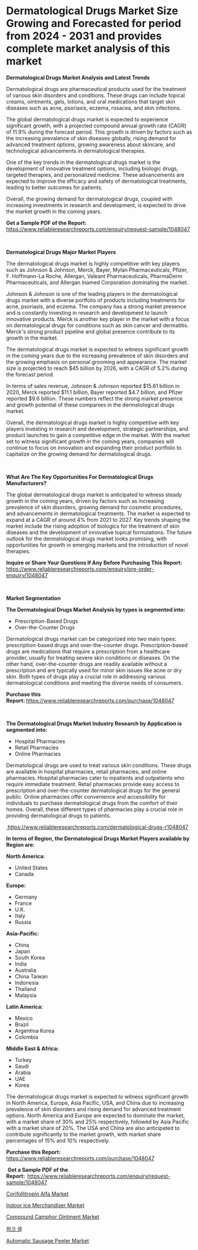 <p><h1>Dermatological Drugs Market Size Growing and Forecasted for period from 2024 - 2031 and provides complete market analysis of this market</h1></p><p><strong>Dermatological Drugs Market Analysis and Latest Trends</strong></p>
<p><p>Dermatological drugs are pharmaceutical products used for the treatment of various skin disorders and conditions. These drugs can include topical creams, ointments, gels, lotions, and oral medications that target skin diseases such as acne, psoriasis, eczema, rosacea, and skin infections.</p><p>The global dermatological drugs market is expected to experience significant growth, with a projected compound annual growth rate (CAGR) of 11.9% during the forecast period. This growth is driven by factors such as the increasing prevalence of skin diseases globally, rising demand for advanced treatment options, growing awareness about skincare, and technological advancements in dermatological therapies.</p><p>One of the key trends in the dermatological drugs market is the development of innovative treatment options, including biologic drugs, targeted therapies, and personalized medicine. These advancements are expected to improve the efficacy and safety of dermatological treatments, leading to better outcomes for patients.</p><p>Overall, the growing demand for dermatological drugs, coupled with increasing investments in research and development, is expected to drive the market growth in the coming years.</p></p>
<p><strong>Get a Sample PDF of the Report:&nbsp;</strong> <a href="https://www.reliableresearchreports.com/enquiry/request-sample/1048047">https://www.reliableresearchreports.com/enquiry/request-sample/1048047</a></p>
<p>&nbsp;</p>
<p><strong>Dermatological Drugs Major Market Players</strong></p>
<p><p>The dermatological drugs market is highly competitive with key players such as Johnson & Johnson, Merck, Bayer, Mylan Pharmaceuticals, Pfizer, F. Hoffmann-La Roche, Allergan, Valeant Pharmaceuticals, PharmaDerm Pharmaceuticals, and Allergan Inamed Corporation dominating the market. </p><p>Johnson & Johnson is one of the leading players in the dermatological drugs market with a diverse portfolio of products including treatments for acne, psoriasis, and eczema. The company has a strong market presence and is constantly investing in research and development to launch innovative products. Merck is another key player in the market with a focus on dermatological drugs for conditions such as skin cancer and dermatitis. Merck's strong product pipeline and global presence contribute to its growth in the market.</p><p>The dermatological drugs market is expected to witness significant growth in the coming years due to the increasing prevalence of skin disorders and the growing emphasis on personal grooming and appearance. The market size is projected to reach $45 billion by 2026, with a CAGR of 5.2% during the forecast period.</p><p>In terms of sales revenue, Johnson & Johnson reported $15.61 billion in 2020, Merck reported $11.1 billion, Bayer reported $4.7 billion, and Pfizer reported $9.6 billion. These numbers reflect the strong market presence and growth potential of these companies in the dermatological drugs market.</p><p>Overall, the dermatological drugs market is highly competitive with key players investing in research and development, strategic partnerships, and product launches to gain a competitive edge in the market. With the market set to witness significant growth in the coming years, companies will continue to focus on innovation and expanding their product portfolio to capitalize on the growing demand for dermatological drugs.</p></p>
<p>&nbsp;</p>
<p><strong>What Are The Key Opportunities For Dermatological Drugs Manufacturers?</strong></p>
<p><p>The global dermatological drugs market is anticipated to witness steady growth in the coming years, driven by factors such as increasing prevalence of skin disorders, growing demand for cosmetic procedures, and advancements in dermatological treatments. The market is expected to expand at a CAGR of around 4% from 2021 to 2027. Key trends shaping the market include the rising adoption of biologics for the treatment of skin diseases and the development of innovative topical formulations. The future outlook for the dermatological drugs market looks promising, with opportunities for growth in emerging markets and the introduction of novel therapies.</p></p>
<p><strong>Inquire or Share Your Questions If Any Before Purchasing This Report:</strong> <a href="https://www.reliableresearchreports.com/enquiry/pre-order-enquiry/1048047">https://www.reliableresearchreports.com/enquiry/pre-order-enquiry/1048047</a></p>
<p>&nbsp;</p>
<p><strong>Market Segmentation</strong></p>
<p><strong>The Dermatological Drugs Market Analysis by types is segmented into:</strong></p>
<p><ul><li>Prescription-Based Drugs</li><li>Over-the-Counter Drugs</li></ul></p>
<p><p>Dermatological drugs market can be categorized into two main types: prescription-based drugs and over-the-counter drugs. Prescription-based drugs are medications that require a prescription from a healthcare provider, usually for treating severe skin conditions or diseases. On the other hand, over-the-counter drugs are readily available without a prescription and are typically used for minor skin issues like acne or dry skin. Both types of drugs play a crucial role in addressing various dermatological conditions and meeting the diverse needs of consumers.</p></p>
<p><strong>Purchase this Report:&nbsp;</strong><a href="https://www.reliableresearchreports.com/purchase/1048047">https://www.reliableresearchreports.com/purchase/1048047</a></p>
<p>&nbsp;</p>
<p><strong>The Dermatological Drugs Market Industry Research by Application is segmented into:</strong></p>
<p><ul><li>Hospital Pharmacies</li><li>Retail Pharmacies</li><li>Online Pharmacies</li></ul></p>
<p><p>Dermatological drugs are used to treat various skin conditions. These drugs are available in hospital pharmacies, retail pharmacies, and online pharmacies. Hospital pharmacies cater to inpatients and outpatients who require immediate treatment. Retail pharmacies provide easy access to prescription and over-the-counter dermatological drugs for the general public. Online pharmacies offer convenience and accessibility for individuals to purchase dermatological drugs from the comfort of their homes. Overall, these different types of pharmacies play a crucial role in providing dermatological drugs to patients.</p></p>
<p><a href="https://www.reliableresearchreports.com/dermatological-drugs-r1048047">&nbsp;https://www.reliableresearchreports.com/dermatological-drugs-r1048047</a></p>
<p><strong>In terms of Region, the Dermatological Drugs Market Players available by Region are:</strong></p>
<p>
    <p> <strong> North America: </strong>
        <ul>
            <li>United States</li>
            <li>Canada</li>
        </ul>
        </p> 
    <p> <strong> Europe: </strong>
        <ul>
            <li>Germany</li>
            <li>France</li>
            <li>U.K.</li>
            <li>Italy</li>
            <li>Russia</li>
        </ul>
        </p> 
    <p> <strong> Asia-Pacific: </strong>
        <ul>
            <li>China</li>
            <li>Japan</li>
            <li>South Korea</li>
            <li>India</li>
            <li>Australia</li>
            <li>China Taiwan</li>
            <li>Indonesia</li>
            <li>Thailand</li>
            <li>Malaysia</li>
        </ul>
        </p> 
    <p> <strong> Latin America: </strong>
        <ul>
            <li>Mexico</li>
            <li>Brazil</li>
            <li>Argentina Korea</li>
            <li>Colombia</li>
        </ul>
        </p> 
    <p> <strong> Middle East & Africa: </strong>
        <ul>
            <li>Turkey</li>
            <li>Saudi</li>
            <li>Arabia</li>
            <li>UAE</li>
            <li>Korea</li>
        </ul>
    </p>
    </p>
<p><p>The dermatological drugs market is expected to witness significant growth in North America, Europe, Asia Pacific, USA, and China due to increasing prevalence of skin disorders and rising demand for advanced treatment options. North America and Europe are expected to dominate the market, with a market share of 30% and 25% respectively, followed by Asia Pacific with a market share of 20%. The USA and China are also anticipated to contribute significantly to the market growth, with market share percentages of 15% and 10% respectively.</p></p>
<p><strong>Purchase this Report: </strong><a href="https://www.reliableresearchreports.com/purchase/1048047">https://www.reliableresearchreports.com/purchase/1048047</a></p>
<p>&nbsp;<strong>Get a Sample PDF of the Report:&nbsp;&nbsp;</strong><a href="https://www.reliableresearchreports.com/enquiry/request-sample/1048047">https://www.reliableresearchreports.com/enquiry/request-sample/1048047</a></p>
<p><strong></strong></p>
<p><p><a href="https://github.com/nancykennedykellievqfqt2/Market-Research-Report-List-2/blob/main/corifollitropin-alfa-market.md">Corifollitropin Alfa Market</a></p><p><a href="https://www.linkedin.com/pulse/indoor-ice-merchandiser-market-competitive-analysis-trends-ggppf">Indoor Ice Merchandiser Market</a></p><p><a href="https://github.com/seekum/Market-Research-Report-List-2/blob/main/compound-camphor-ointment-market.md">Compound Camphor Ointment Market</a></p><p><a href="https://github.com/durgin521/Market-Research-Report-List-1/blob/main/760665556748.md">퍼크 셀</a></p><p><a href="https://www.linkedin.com/pulse/automatic-sausage-peeler-market-analysis-sze-forecasted-period-squif">Automatic Sausage Peeler Market</a></p></p>